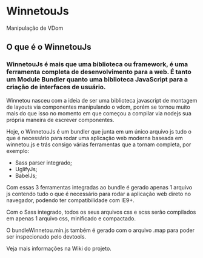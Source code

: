 # WinnetouJs
Manipulação de VDom


## O que é o WinnetouJs

### WinnetouJs é mais que uma biblioteca ou framework, é uma ferramenta completa de desenvolvimento para a web. É tanto um Module Bundler quanto uma biblioteca JavaScript para a criação de interfaces de usuário.

Winnetou nasceu com a ideia de ser uma biblioteca javascript de montagem de layouts via componentes manipulando o vdom, porém se tornou muito mais do que isso no momento em que começou a compilar via nodejs sua própria maneira de escrever componentes. 

Hoje, o WinnetouJs é um bundler que junta em um único arquivo js tudo o que é necessário para rodar uma aplicação web moderna baseada em winnetou.js e trás consigo várias ferramentas que a tornam completa, por exemplo:

 - Sass parser integrado;
 - UglifyJs;
 - BabelJs;

Com essas 3 ferramentas integradas ao bundle é gerado apenas 1 arquivo js contendo tudo o que é necessário para rodar a aplicação web direto no navegador, podendo ter compatibilidade com IE9+.

Com o Sass integrado, todos os seus arquivos css e scss serão compilados em apenas 1 arquivo css, minificado e compactado.

O bundleWinnetou.min.js também é gerado com o arquivo .map para poder ser inspecionado pelo devtools. 

Veja mais informações na Wiki do projeto.
